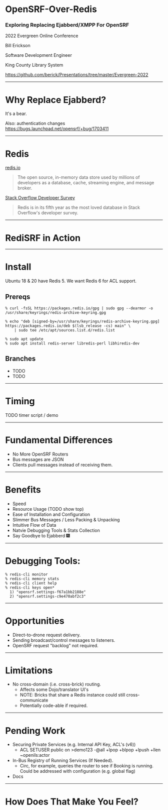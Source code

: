 # OpenSRF-Over-Redis

### Exploring Replacing Ejabberd/XMPP For OpenSRF

2022 Evergreen Online Conference

Bill Erickson

Software Development Engineer

King County Library System

https://github.com/berick/Presentations/tree/master/Evergreen-2022

---

# Why Replace Ejabberd?

It's a bear.

Also: authentication changes https://bugs.launchpad.net/opensrf/+bug/1703411 

---

# Redis

[redis.io](https://redis.io/)

> The open source, in-memory data store used by millions of developers as a 
> database, cache, streaming engine, and message broker.

[Stack Overflow Developer Survey](https://insights.stackoverflow.com/survey/2021#section-most-loved-dreaded-and-wanted-databases)

> Redis is in its fifth year as the most loved database in Stack Overflow's 
> developer survey.

---

# RediSRF in Action

---

# Install

Ubuntu 18 & 20 have Redis 5.  We want Redis 6 for ACL support.

## Prereqs

	% curl -fsSL https://packages.redis.io/gpg | sudo gpg --dearmor -o /usr/share/keyrings/redis-archive-keyring.gpg
																				   
	% echo "deb [signed-by=/usr/share/keyrings/redis-archive-keyring.gpg] https://packages.redis.io/deb $(lsb_release -cs) main" \
		| sudo tee /etc/apt/sources.list.d/redis.list
																				   
	% sudo apt update                                                                
	% sudo apt install redis-server libredis-perl libhiredis-dev   

## Branches

* TODO
* TODO

---

# Timing

TODO timer script / demo

---

# Fundamental Differences

* No More OpenSRF Routers
* Bus messages are JSON
* Clients pull messages instead of receiving them.

---

# Benefits

* Speed
* Resource Usage (TODO show top)
* Ease of Installation and Configuration
* Slimmer Bus Messages / Less Packing & Unpacking
* Intuitive Flow of Data
* Natvie Debugging Tools & Stats Collection
* Say Goodbye to Ejabberd :fireworks:

---

# Debugging Tools:

    % redis-cli monitor
    % redis-cli memory stats
    % redis-cli client help
    % redis-cli keys open*
      1) "opensrf.settings-f67a1bb2188e"
      2) "opensrf.settings-c9e470abf2c3"

---

# Opportunities

* Direct-to-drone request delivery.
* Sending broadcast/control messages to listeners.
* OpenSRF request "backlog" not required.

---

# Limitations

* No cross-domain (i.e. cross-brick) routing.
    * Affects some Dojo/translator UI's
    * NOTE: Bricks that share a Redis instance could still cross-communicate
    * Potentially code-able if required.

---

# Pending Work

* Securing Private Services (e.g. Internal API Key, ACL's (v6))
    * ACL SETUSER public on \>demo123 -@all +lpop +blpop +lpush +llen ~openils:actor
* In-Bus Registry of Running Services (If Needed).
    * Circ, for example, queries the router to see if Booking is running.
      Could be addressed with configuration (e.g. global flag)
* Docs

---

# How Does That Make You Feel?

